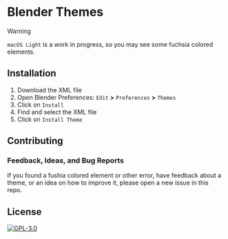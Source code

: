 # Blender Themes

> [!WARNING]
> `macOS Light` is a work in progress, so you may see some fuchsia colored elements.

## Installation

 1. Download the XML file
 2. Open Blender Preferences: `Edit` **>** `Preferences` **>** `Themes`
 3. Click on `Install`
 4. Find and select the XML file
 5. Click on `Install Theme`

## Contributing

### Feedback, Ideas, and Bug Reports

If you found a fushia colored element or other error, have feedback about a theme, or an idea on how to improve it, please open a new issue in this repo.

## License

[![GPL-3.0](https://www.gnu.org/graphics/gplv3-88x31.png)](https://www.gnu.org/licenses/gpl-3.0.html)
